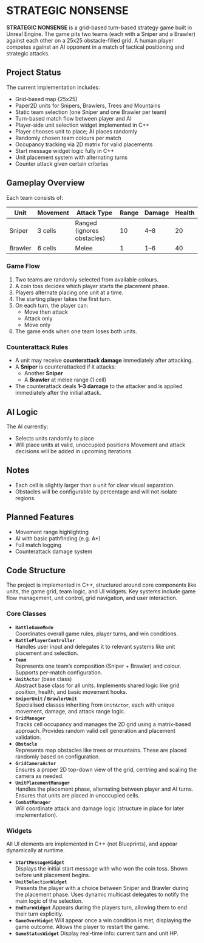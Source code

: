 # STRATEGIC NONSENSE
**STRATEGIC NONSENSE** is a grid-based turn-based strategy game built in Unreal Engine. The game pits two teams (each with a Sniper and a Brawler) against each other on a 25x25 obstacle-filled grid. A human player competes against an AI opponent in a match of tactical positioning and strategic attacks.
## Project Status
The current implementation includes:
- Grid-based map (25x25)
- Paper2D units for Snipers, Brawlers, Trees and Mountains
- Static team selection (one Sniper and one Brawler per team)
- Turn-based match flow between player and AI
- Player-side unit selection widget implemented in C++
- Player chooses unit to place; AI places randomly
- Randomly chosen team colours per match
- Occupancy tracking via 2D matrix for valid placements
- Start message widget logic fully in C++
- Unit placement system with alternating turns
- Counter attack given certain criterias
## Gameplay Overview
Each team consists of:

| Unit    | Movement | Attack Type                | Range | Damage | Health |
| ------- | -------- | -------------------------- | ----- | ------ | ------ |
| Sniper  | 3 cells  | Ranged (ignores obstacles) | 10    | 4–8    | 20     |
| Brawler | 6 cells  | Melee                      | 1     | 1–6    | 40     |

### Game Flow
1. Two teams are randomly selected from available colours.
2. A coin toss decides which player starts the placement phase.
3. Players alternate placing one unit at a time.
4. The starting player takes the first turn.
5. On each turn, the player can:
   - Move then attack
   - Attack only
   - Move only
6. The game ends when one team loses both units.
### Counterattack Rules
- A unit may receive **counterattack damage** immediately after attacking.
- A **Sniper** is counterattacked if it attacks:
  - Another **Sniper**
  - A **Brawler** at melee range (1 cell)
- The counterattack deals **1–3 damage** to the attacker and is applied immediately after the initial attack.
## AI Logic
The AI currently:
- Selects units randomly to place
- Will place units at valid, unoccupied positions
Movement and attack decisions will be added in upcoming iterations.
## Notes
- Each cell is slightly larger than a unit for clear visual separation.
- Obstacles will be configurable by percentage and will not isolate regions.
## Planned Features
- Movement range highlighting
- AI with basic pathfinding (e.g. A*)
- Full match logging
- Counterattack damage system
## Code Structure
The project is implemented in C++, structured around core components like units, the game grid, team logic, and UI widgets. Key systems include game flow management, unit control, grid navigation, and user interaction.
### Core Classes
- **`BattleGameMode`**  
    Coordinates overall game rules, player turns, and win conditions.
- **`BattlePlayerController`**  
    Handles user input and delegates it to relevant systems like unit placement and selection.
- **`Team`**  
    Represents one team’s composition (Sniper + Brawler) and colour. Supports per-match configuration.
- **`UnitActor`** (base class)  
    Abstract base class for all units. Implements shared logic like grid position, health, and basic movement hooks.
- **`SniperUnit` / `BrawlerUnit`**  
    Specialised classes inheriting from `UnitActor`, each with unique movement, damage, and attack range logic.
- **`GridManager`**  
    Tracks cell occupancy and manages the 2D grid using a matrix-based approach. Provides random valid cell generation and placement validation.
- **`Obstacle`**  
    Represents map obstacles like trees or mountains. These are placed randomly based on configuration.
- **`GridCameraActor`**  
    Ensures a proper 2D top-down view of the grid, centring and scaling the camera as needed.
- **`UnitPlacementManager`**  
    Handles the placement phase, alternating between player and AI turns. Ensures that units are placed in unoccupied cells.
- **`CombatManager`**  
    Will coordinate attack and damage logic (structure in place for later implementation).
### Widgets
All UI elements are implemented in C++ (not Blueprints), and appear dynamically at runtime.
- **`StartMessageWidget`**  
    Displays the initial start message with who won the coin toss. Shown before unit placement begins.
- **`UnitSelectionWidget`**  
    Presents the player with a choice between Sniper and Brawler during the placement phase. Uses dynamic multicast delegates to notify the main logic of the selection.
- **`EndTurnWidget`**
    Appears during the players turn, allowing them to end their turn explicitly.
- **`GameOverWidget`** 
    Will appear once a win condition is met, displaying the game outcome. Allows the player to restart the game.
- **`GameStatusWidget`**
    Display real-time info: current turn and unit HP.
